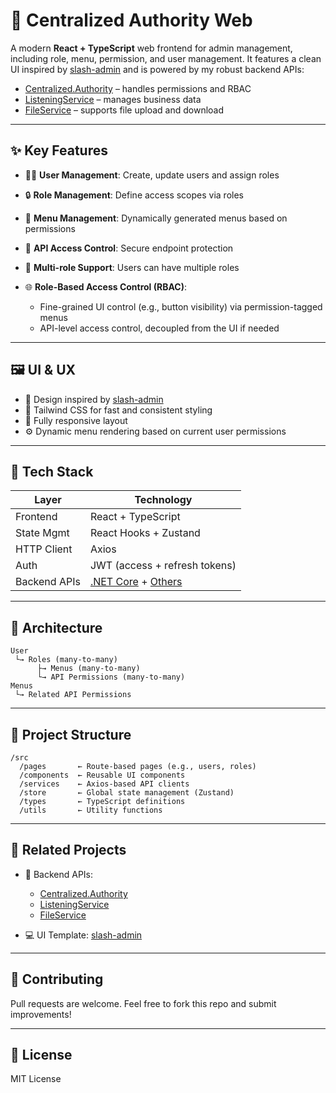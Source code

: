 # 🔐 Centralized Authority Web

A modern **React + TypeScript** web frontend for admin management, including role, menu, permission, and user management. It features a clean UI inspired by [slash-admin](https://github.com/d3george/slash-admin) and is powered by my robust backend APIs:

* [Centralized.Authority](https://github.com/sharisp/Centralized.Authority) – handles permissions and RBAC
* [ListeningService](https://github.com/sharisp/ListeningService) – manages business data
* [FileService](https://github.com/sharisp/FileService) – supports file upload and download

---

## ✨ Key Features

* 🧑‍💼 **User Management**: Create, update users and assign roles
* 🔒 **Role Management**: Define access scopes via roles
* 🔭 **Menu Management**: Dynamically generated menus based on permissions
* 🔌 **API Access Control**: Secure endpoint protection
* 🔁 **Multi-role Support**: Users can have multiple roles
* 🌐 **Role-Based Access Control (RBAC)**:

  * Fine-grained UI control (e.g., button visibility) via permission-tagged menus
  * API-level access control, decoupled from the UI if needed

---

## 🖼️ UI & UX

* 🎨 Design inspired by [slash-admin](https://github.com/d3george/slash-admin)
* 🎯 Tailwind CSS for fast and consistent styling
* 📱 Fully responsive layout
* ⚙️ Dynamic menu rendering based on current user permissions

---

## 🧰 Tech Stack

| Layer        | Technology                                                                                     |
| ------------ | ---------------------------------------------------------------------------------------------- |
| Frontend     | React + TypeScript                                                                             |
| State Mgmt   | React Hooks + Zustand                                                                          |
| HTTP Client  | Axios                                                                                          |
| Auth         | JWT (access + refresh tokens)                                                                  |
| Backend APIs | [.NET Core](https://github.com/sharisp/Centralized.Authority) + [Others](#📖-related-projects) |

---

## 🧩 Architecture

```text
User
 └→ Roles (many-to-many)
      ├→ Menus (many-to-many)
      └→ API Permissions (many-to-many)
Menus
 └→ Related API Permissions
```

---

## 📁 Project Structure

```
/src
  /pages       ← Route-based pages (e.g., users, roles)
  /components  ← Reusable UI components
  /services    ← Axios-based API clients
  /store       ← Global state management (Zustand)
  /types       ← TypeScript definitions
  /utils       ← Utility functions
```

---

## 📖 Related Projects

* 🔧 Backend APIs:

  * [Centralized.Authority](https://github.com/sharisp/Centralized.Authority)
  * [ListeningService](https://github.com/sharisp/ListeningService)
  * [FileService](https://github.com/sharisp/FileService)
* 💻 UI Template: [slash-admin](https://github.com/d3george/slash-admin)

---

## 🤝 Contributing

Pull requests are welcome. Feel free to fork this repo and submit improvements!

---

## 📄 License

MIT License
